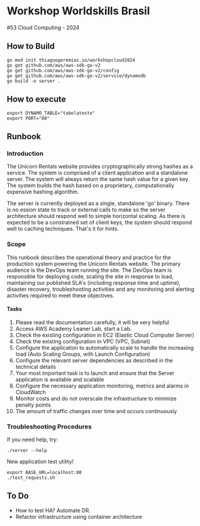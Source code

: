 # Workshop Worldskills Brasil
#53 Cloud Computing - 2024

## How to Build

```
go mod init thiagoogeremias.io/workshopcloud2024
go get github.com/aws/aws-sdk-go-v2
go get github.com/aws/aws-sdk-go-v2/config
go get github.com/aws/aws-sdk-go-v2/service/dynamodb
go build -o server .
```

## How to execute

```
export DYNAMO_TABLE="tabelateste"
export PORT="80"
```

## Runbook

### Introduction

The Unicorn Rentals website provides cryptographically strong hashes as a service. The
system is comprised of a client application and a standalone server. The system will
always return the same hash value for a given key. The system builds the hash based on a
proprietary, computationally expensive hashing algorithm.

The server is currently deployed as a single, standalone 'go' binary. There is no
ession state to track or external calls to make so the server architecture should
respond well to simple horizontal scaling. As there is expected to be a constrained
set of client keys, the system should respond well to caching techniques.
That's it for hints.


### Scope

This runbook describes the operational theory and practice for the production system
powering the Unicorn Rentals website. The primary audience is the DevOps team running
the site. The DevOps team is responsible for deploying code, scaling the site in response
to load, maintaining our published SLA's (including response time and uptime), disaster
recovery, troubleshooting activities and any monitoring and alerting activities required
to meet these objectives.

#### Tasks

1. Please read the documentation carefully, it will be very helpful
2. Access AWS Academy Leaner Lab, start a Lab.
3. Check the existing configuration in EC2 (Elastic Cloud Computer Server)
4. Check the existing configuration in VPC (VPC, Subnet)
5. Configure the application to automatically scale to handle the increasing load (Auto Scaling Groups, with Launch Configuration)
6. Configure the relevant server dependencies as described in the technical details
7. Your most important task is to launch and ensure that the Server application is available and scalable
8. Configure the necessary application monitoring, metrics and alarms in CloudWatch
9. Monitor costs and do not overscale the infrastructure to minimize penalty points
10. The amount of traffic changes over time and occurs continuously

### Troubleshooting Procedures

If you need help, try:

```
./server --help
```

New application test utility!

```
export BASE_URL=localhost:80
./test_requests.sh
```

## To Do

- How to test HA? Automate DR.
- Refactor infrastructure using container architecture
